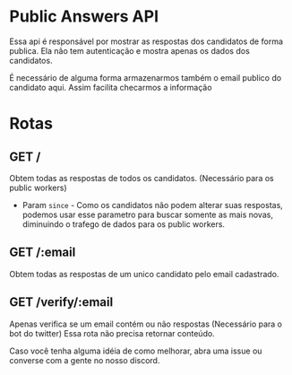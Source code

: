 # Public Answers API
Essa api é responsável por mostrar as respostas dos candidatos de forma publica.
Ela não tem autenticação e mostra apenas os dados dos candidatos.

É necessário de alguma forma armazenarmos também o email publico do candidato aqui. Assim facilita checarmos a informação

# Rotas

## GET /
Obtem todas as respostas de todos os candidatos. (Necessário para os public workers)
- Param `since` - Como os candidatos não podem alterar suas respostas, podemos usar esse parametro para buscar somente as mais novas, diminuindo o trafego de dados para os public workers.

## GET /:email
Obtem todas as respostas de um unico candidato pelo email cadastrado.

## GET /verify/:email
Apenas verifica se um email contém ou não respostas (Necessário para o bot do twitter)
Essa rota não precisa retornar conteúdo.


Caso você tenha alguma idéia de como melhorar, abra uma issue ou converse com a gente no nosso discord.
